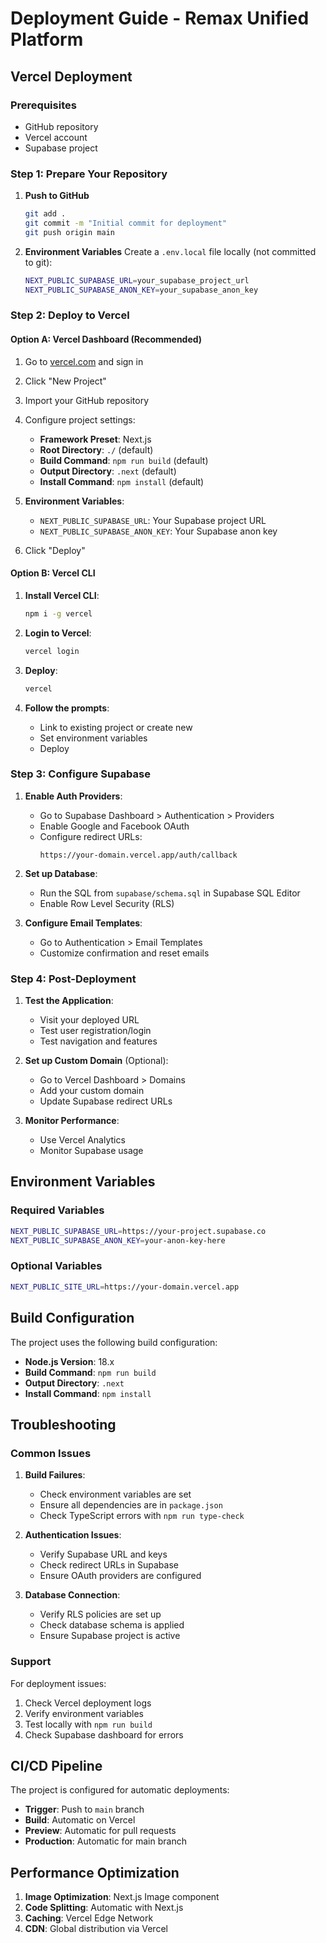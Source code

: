 # Deployment Guide - Remax Unified Platform

## Vercel Deployment

### Prerequisites

- GitHub repository
- Vercel account
- Supabase project

### Step 1: Prepare Your Repository

1. **Push to GitHub**

   ```bash
   git add .
   git commit -m "Initial commit for deployment"
   git push origin main
   ```

2. **Environment Variables**
   Create a `.env.local` file locally (not committed to git):
   ```bash
   NEXT_PUBLIC_SUPABASE_URL=your_supabase_project_url
   NEXT_PUBLIC_SUPABASE_ANON_KEY=your_supabase_anon_key
   ```

### Step 2: Deploy to Vercel

#### Option A: Vercel Dashboard (Recommended)

1. Go to [vercel.com](https://vercel.com) and sign in
2. Click "New Project"
3. Import your GitHub repository
4. Configure project settings:
   - **Framework Preset**: Next.js
   - **Root Directory**: `./` (default)
   - **Build Command**: `npm run build` (default)
   - **Output Directory**: `.next` (default)
   - **Install Command**: `npm install` (default)

5. **Environment Variables**:
   - `NEXT_PUBLIC_SUPABASE_URL`: Your Supabase project URL
   - `NEXT_PUBLIC_SUPABASE_ANON_KEY`: Your Supabase anon key

6. Click "Deploy"

#### Option B: Vercel CLI

1. **Install Vercel CLI**:

   ```bash
   npm i -g vercel
   ```

2. **Login to Vercel**:

   ```bash
   vercel login
   ```

3. **Deploy**:

   ```bash
   vercel
   ```

4. **Follow the prompts**:
   - Link to existing project or create new
   - Set environment variables
   - Deploy

### Step 3: Configure Supabase

1. **Enable Auth Providers**:
   - Go to Supabase Dashboard > Authentication > Providers
   - Enable Google and Facebook OAuth
   - Configure redirect URLs:
     ```
     https://your-domain.vercel.app/auth/callback
     ```

2. **Set up Database**:
   - Run the SQL from `supabase/schema.sql` in Supabase SQL Editor
   - Enable Row Level Security (RLS)

3. **Configure Email Templates**:
   - Go to Authentication > Email Templates
   - Customize confirmation and reset emails

### Step 4: Post-Deployment

1. **Test the Application**:
   - Visit your deployed URL
   - Test user registration/login
   - Test navigation and features

2. **Set up Custom Domain** (Optional):
   - Go to Vercel Dashboard > Domains
   - Add your custom domain
   - Update Supabase redirect URLs

3. **Monitor Performance**:
   - Use Vercel Analytics
   - Monitor Supabase usage

## Environment Variables

### Required Variables

```bash
NEXT_PUBLIC_SUPABASE_URL=https://your-project.supabase.co
NEXT_PUBLIC_SUPABASE_ANON_KEY=your-anon-key-here
```

### Optional Variables

```bash
NEXT_PUBLIC_SITE_URL=https://your-domain.vercel.app
```

## Build Configuration

The project uses the following build configuration:

- **Node.js Version**: 18.x
- **Build Command**: `npm run build`
- **Output Directory**: `.next`
- **Install Command**: `npm install`

## Troubleshooting

### Common Issues

1. **Build Failures**:
   - Check environment variables are set
   - Ensure all dependencies are in `package.json`
   - Check TypeScript errors with `npm run type-check`

2. **Authentication Issues**:
   - Verify Supabase URL and keys
   - Check redirect URLs in Supabase
   - Ensure OAuth providers are configured

3. **Database Connection**:
   - Verify RLS policies are set up
   - Check database schema is applied
   - Ensure Supabase project is active

### Support

For deployment issues:

1. Check Vercel deployment logs
2. Verify environment variables
3. Test locally with `npm run build`
4. Check Supabase dashboard for errors

## CI/CD Pipeline

The project is configured for automatic deployments:

- **Trigger**: Push to `main` branch
- **Build**: Automatic on Vercel
- **Preview**: Automatic for pull requests
- **Production**: Automatic for main branch

## Performance Optimization

1. **Image Optimization**: Next.js Image component
2. **Code Splitting**: Automatic with Next.js
3. **Caching**: Vercel Edge Network
4. **CDN**: Global distribution via Vercel
